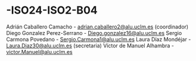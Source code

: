 # -ISO24-ISO2-B04
Adrián Caballero Camacho - adrian.caballero2@alu.uclm.es (coordinador)
Diego Gonzalez Perez-Serrano - Diego.gonzalez16@alu.uclm.es
Sergio Carmona Povedano - Sergio.Carmona1@alu.uclm.es
Laura Díaz Mondéjar - Laura.Diaz30@alu.uclm.es (secretaria)
Víctor de Manuel Alhambra - victor.Manuel@alu.uclm.es 
